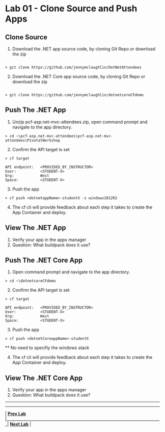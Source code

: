 [vsCodeStartupCs]: img/vsCodeStartupCs.png " "
[vsCodeFortuneControllerCs]: img/vsCodeFortuneControllerCs.png " "
[vsCodeFortuneCs]: img/vsCodeFortuneCs.png " "



# Lab 01 - Clone Source and Push Apps

## Clone Source

1. Download the .NET app source code, by cloning Git Repo or download the zip
```

> git clone https://github.com/jennymclaughlin/DotNetAttendees

```
2. Download the .NET Core app source code, by cloning Git Repo or download the zip
```

> git clone https://github.com/jennymclaughlin/dotnetcoreCFdemo

```


## Push The .NET App
1. Unzip pcf-asp.net-mvc-attendees.zip, open command prompt and navigate to the app directory.
```
> cd ~\pcf-asp.net-mvc-attendees\pcf-asp.net-mvc-attendees\PivotalWorkshop
```
2. Confirm the API target is set
```
> cf target

API endpoint:   <PROVIDED_BY_INSTRUCTOR>
User:           <STUDENT-X>
Org:            West
Space:          <STUDENT-X>
```
3. Push the app
```
> cf push <dotnetappName>-studentX -s windows2012R2 
```
4. The cf cli will provide feedback about each step it takes to create the App Container and deploy.

## View The .NET App
1. Verify your app in the apps manager
2. Question: What buildpack does it use?

## Push The .NET Core App
1. Open command prompt and navigate to the app directory.
```
> cd ~\dotnetcoreCFdemo
```
2. Confirm the API target is set
```
> cf target

API endpoint:   <PROVIDED_BY_INSTRUCTOR>
User:           <STUDENT-X>
Org:            West
Space:          <STUDENT-X>
```
3. Push the app
```
> cf push <dotnetCoreappName>-studentX 
```
** No need to specifiy the windows stack

4. The cf cli will provide feedback about each step it takes to create the App Container and deploy.

## View The .NET Core App
1. Verify your app in the apps manager
2. Question: What buildpack does it use?


___

___
| **[Prev Lab](../AppMgr-Login/README.md)** |_______________________________________________________________________________| **[Next Lab](../Lab-02/README.md)** |

